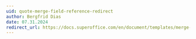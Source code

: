 ```yaml
---
uid: quote-merge-field-reference-redirect
author: Bergfrid Dias
date: 07.31.2024
redirect_url: https://docs.superoffice.com/en/document/templates/merge-fields/quote.html
---
```

